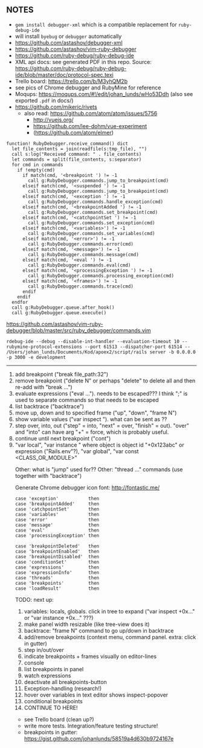 ## NOTES

* `gem install debugger-xml` which is a compatible replacement for `ruby-debug-ide`
* will install `byebug` or `debugger` automatically
* https://github.com/astashov/debugger-xml
* https://github.com/astashov/vim-ruby-debugger
* https://github.com/ruby-debug/ruby-debug-ide
* XML api docs: see generated PDF in this repo. Source: https://github.com/ruby-debug/ruby-debug-ide/blob/master/doc/protocol-spec.texi
* Trello board: https://trello.com/b/M3yhQM2b
* see pics of Chrome debugger and RubyMine for reference
* Moqups: https://moqups.com/#!/edit/johan_lunds/wHo53Ddh (also see exported `.pdf` in docs/)
* https://github.com/mikeric/rivets
  * also read: https://github.com/atom/atom/issues/5756
    * http://vuejs.org/
    * https://github.com/lee-dohm/vue-experiment
    * (https://github.com/atom/elmer)

```
function! RubyDebugger.receive_command() dict
  let file_contents = join(readfile(s:tmp_file), "")
  call s:log("Received command: " . file_contents)
  let commands = split(file_contents, s:separator)
  for cmd in commands
    if !empty(cmd)
      if match(cmd, '<breakpoint ') != -1
        call g:RubyDebugger.commands.jump_to_breakpoint(cmd)
      elseif match(cmd, '<suspended ') != -1
        call g:RubyDebugger.commands.jump_to_breakpoint(cmd)
      elseif match(cmd, '<exception ') != -1
        call g:RubyDebugger.commands.handle_exception(cmd)
      elseif match(cmd, '<breakpointAdded ') != -1
        call g:RubyDebugger.commands.set_breakpoint(cmd)
      elseif match(cmd, '<catchpointSet ') != -1
        call g:RubyDebugger.commands.set_exception(cmd)
      elseif match(cmd, '<variables>') != -1
        call g:RubyDebugger.commands.set_variables(cmd)
      elseif match(cmd, '<error>') != -1
        call g:RubyDebugger.commands.error(cmd)
      elseif match(cmd, '<message>') != -1
        call g:RubyDebugger.commands.message(cmd)
      elseif match(cmd, '<eval ') != -1
        call g:RubyDebugger.commands.eval(cmd)
      elseif match(cmd, '<processingException ') != -1
        call g:RubyDebugger.commands.processing_exception(cmd)
      elseif match(cmd, '<frames>') != -1
        call g:RubyDebugger.commands.trace(cmd)
      endif
    endif
  endfor
  call g:RubyDebugger.queue.after_hook()
  call g:RubyDebugger.queue.execute()
```
  
https://github.com/astashov/vim-ruby-debugger/blob/master/src/ruby_debugger/commands.vim

```
rdebug-ide --debug --disable-int-handler --evaluation-timeout 10 --rubymine-protocol-extensions --port 61513 --dispatcher-port 61514 -- /Users/johan_lunds/Documents/Kod/apoex2/script/rails server -b 0.0.0.0 -p 3000 -e development
```

---

1. add breakpoint ("break file_path:32")
2. remove breakpoint ("delete N" or perhaps "delete" to delete all and then re-add with "break ...")
3. evaluate expressions ("eval ..."). needs to be escaped??? I think ";" is used to separate commands so that needs to be escaped
4. list backtrace ("backtrace") 
5. move up, down and to specified frame ("up", "down", "frame N")
6. show variable values ("var inspect <XYZ>"). what can be sent as <XYZ>??
7. step over, into, out ("step" = into, "next" = over, "finish" = out). "over" and "into" can have arg "+" = force, which is probably useful.
8. continue until next breakpoint ("cont")
9. "var local", "var instance <OBJECT>" where object is object id "+0x123abc" or expression ("Rails.env"?), "var global", "var const <CLASS_OR_MODULE>"

Other: what is "jump" used for??
Other: "thread ..." commands (use together with "backtrace")

Generate Chrome debugger icon font: http://fontastic.me/

```
case 'exception'           then
case 'breakpointAdded'     then
case 'catchpointSet'       then
case 'variables'           then
case 'error'               then
case 'message'             then
case 'eval'                then
case 'processingException' then

case 'breakpointDeleted'   then
case 'breakpointEnabled'   then
case 'breakpointDisabled'  then
case 'conditionSet'        then
case 'expressions'         then
case 'expressionInfo'      then
case 'threads'             then
case 'breakpoints'         then
case 'loadResult'          then
```

TODO: next up:

1. variables: locals, globals. click in tree to expand ("var inspect +0x..." or "var instance +0x..." ???)
2. make panel width resizable (like tree-view does it)
3. backtrace: "frame N" command to go up/down in backtrace
4. add/remove breakpoints (context menu, command panel. extra: click in gutter)
5. step in/out/over
6. indicate breakpoints + frames visually on editor-lines
7. console
8. list breakpoints in panel
9. watch expressions
10. deactivate all breakpoints-button
11. Exception-handling (research!)
12. hover over variables in text editor shows inspect-popover
13. conditional breakpoints
14. CONTINUE TO HERE!

* see Trello board (clean up?)
* write more tests. Integration/feature testing structure!
* breakpoints in gutter: https://gist.github.com/johanlunds/58519a4d630b9724167e